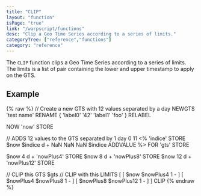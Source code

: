 ```yaml
---
title: "CLIP"
layout: "function"
isPage: "true"
link: "/warpscript/functions"
desc: "Clip a Geo Time Series according to a series of limits."
categoryTree: ["reference","functions"]
category: "reference"
---
```


The `CLIP` function clips a Geo Time Series according to a series of limits.
The limits is a list of pair containing the lower and upper timestamp to apply on the GTS.

## Example ##

{% raw %}
<warp10-warpscript-widget backend="{{backend}}"  exec-endpoint="{{execEndpoint}}">
// Create a new GTS with 12  values separated by a day 
NEWGTS 
'test name'
RENAME
{ 'label0' '42' 'label1' 'foo' }
RELABEL

NOW 'now' STORE

// ADDS 12 values to the GTS separated by 1 day
0 11 
<% 'indice' STORE
$now  $indice d +  NaN NaN NaN  $indice ADDVALUE 
%> FOR
'gts' STORE

$now 4  d + 'nowPlus4'  STORE
$now 8  d + 'nowPlus8'  STORE
$now 12 d + 'nowPlus12' STORE

// CLIP this GTS
$gts
// CLIP with this LIMITS
[ [ $now  $nowPlus4 1 - ] [ $nowPlus4 $nowPlus8 1 - ] [ $nowPlus8 $nowPlus12 1 - ] ]
CLIP
</warp10-warpscript-widget>
{% endraw %}    
